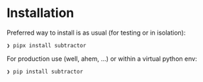 # Installation

Preferred way to install is as usual (for testing or in isolation):

```console
❯ pipx install subtractor
```

For production use (well, ahem, ...) or within a virtual python env:

```console
❯ pip install subtractor
```
